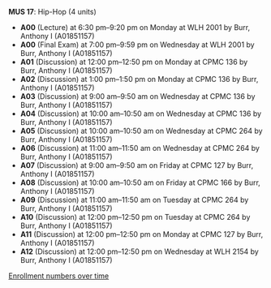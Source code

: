**MUS 17**: Hip-Hop (4 units)

- **A00** (Lecture) at 6:30 pm–9:20 pm on Monday at WLH 2001 by Burr, Anthony I (A01851157)
- **A00** (Final Exam) at 7:00 pm–9:59 pm on Wednesday at WLH 2001 by Burr, Anthony I (A01851157)
- **A01** (Discussion) at 12:00 pm–12:50 pm on Monday at CPMC 136 by Burr, Anthony I (A01851157)
- **A02** (Discussion) at 1:00 pm–1:50 pm on Monday at CPMC 136 by Burr, Anthony I (A01851157)
- **A03** (Discussion) at 9:00 am–9:50 am on Wednesday at CPMC 136 by Burr, Anthony I (A01851157)
- **A04** (Discussion) at 10:00 am–10:50 am on Wednesday at CPMC 136 by Burr, Anthony I (A01851157)
- **A05** (Discussion) at 10:00 am–10:50 am on Wednesday at CPMC 264 by Burr, Anthony I (A01851157)
- **A06** (Discussion) at 11:00 am–11:50 am on Wednesday at CPMC 264 by Burr, Anthony I (A01851157)
- **A07** (Discussion) at 9:00 am–9:50 am on Friday at CPMC 127 by Burr, Anthony I (A01851157)
- **A08** (Discussion) at 10:00 am–10:50 am on Friday at CPMC 166 by Burr, Anthony I (A01851157)
- **A09** (Discussion) at 11:00 am–11:50 am on Tuesday at CPMC 264 by Burr, Anthony I (A01851157)
- **A10** (Discussion) at 12:00 pm–12:50 pm on Tuesday at CPMC 264 by Burr, Anthony I (A01851157)
- **A11** (Discussion) at 12:00 pm–12:50 pm on Monday at CPMC 127 by Burr, Anthony I (A01851157)
- **A12** (Discussion) at 12:00 pm–12:50 pm on Wednesday at WLH 2154 by Burr, Anthony I (A01851157)

[Enrollment numbers over time](./MUS17.tsv)
